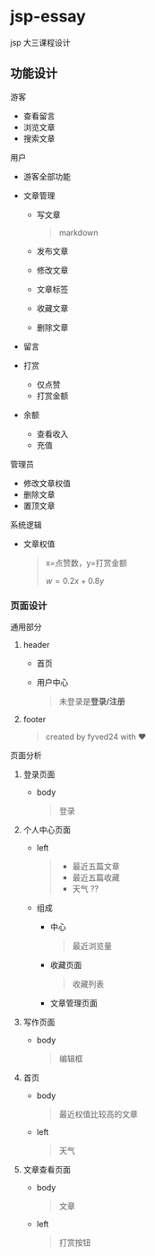 # jsp-essay
jsp 大三课程设计

## 功能设计

游客

- 查看留言
- 浏览文章
- 搜索文章

用户

- 游客全部功能

- 文章管理

  - 写文章

    > markdown

  - 发布文章

  - 修改文章

  - 文章标签

  - 收藏文章
  - 删除文章

- 留言

- 打赏

  - 仅点赞
  - 打赏金额

- 余额

  - 查看收入
  - 充值

管理员

- 修改文章权值
- 删除文章
- 置顶文章



系统逻辑

- 文章权值 

  > x=点赞数，y=打赏金额
  >
  > $w=0.2x+0.8y$





### 页面设计



通用部分

1. header

   - 首页
   
   - 用户中心
   
     > 未登录是**登录/注册**
   
2. footer

   > created by fyved24 with ♥

页面分析

1. 登录页面

   - body 

     > 登录

2. 个人中心页面

   - left

     > - 最近五篇文章
     > - 最近五篇收藏
     > - 天气  ??

   - 组成

     - 中心
     
       > 最近浏览量
     
     - 收藏页面
     
       > 收藏列表
     
     - 文章管理页面

3. 写作页面

   - body 

     > 编辑框

4. 首页

   - body

     > 最近权值比较高的文章
     
   - left 
   
     > 天气
   
5. 文章查看页面

   - body

     > 文章

   - left

     > 打赏按钮